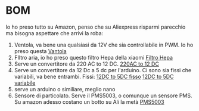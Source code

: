 # BOM

Io ho preso tutto su Amazon, penso che su Aliexpress risparmi parecchio ma bisogna aspettare che arrivi la roba:

1. Ventola, va bene una qualsiasi da 12V che sia controllabile in PWM. Io ho preso questa [Vantola](https://www.amazon.it/dp/B00KFCRF1A?psc=1&ref=ppx_yo2ov_dt_b_product_details)
2. FIltro aria, io  ho preso questo filtro Hepa della xiaomi [Filtro Hepa](https://www.amazon.it/dp/B081K5MPS8?psc=1&ref=ppx_yo2ov_dt_b_product_details)
3. Serve un convertitore da 220 AC to 12 DC. [220AC to 12 DC](https://www.amazon.it/TECNOIOT-Alimentazione-Step-Down-commutazione-ondulazione/dp/B095J92HPD/ref=sr_1_5?__mk_it_IT=%C3%85M%C3%85%C5%BD%C3%95%C3%91&crid=3RYOB6NQ6GSWY&keywords=220v+ac+to+12v+dc+arduino&qid=1696663955&sprefix=220v+ac+to+12v+dc+arduin%2Caps%2C251&sr=8-5)
4. Serve un convertitore da 12 Dc a 5 dc per l'arduino. Ci sono sia fissi che variabili, va bene entrambi. Fissi: [12DC to 5DC fisso](https://www.amazon.it/TECNOIOT-Alimentazione-Step-Down-commutazione-ondulazione/dp/B095J92HPD/ref=sr_1_5?__mk_it_IT=%C3%85M%C3%85%C5%BD%C3%95%C3%91&crid=3RYOB6NQ6GSWY&keywords=220v+ac+to+12v+dc+arduino&qid=1696663955&sprefix=220v+ac+to+12v+dc+arduin%2Caps%2C251&sr=8-5) [12DC to 5DC variabile](https://www.amazon.it/EPLZON-Converter-Transformer-Regulator-confezione/dp/B0B58T2YY8/ref=sr_1_9?__mk_it_IT=%C3%85M%C3%85%C5%BD%C3%95%C3%91&crid=1K21GXY34FQKW&keywords=12+dc+to+5+dc&qid=1696664130&sprefix=12+dc+to+5+dc%2Caps%2C169&sr=8-9)
5. serve un arduino o similiare, meglio nano
6. Sensore di particolato. Serve il PMS5003, o comunque un sensore PMS. Su amazon adesso costano un botto su Ali la metà [PMS5003](https://it.aliexpress.com/item/32944660534.html?spm=a2g0o.productlist.main.1.46653T0q3T0qCa&algo_pvid=1987cc27-e0a0-4a2d-a1fc-4a23bb794278&aem_p4p_detail=202310070040155063549238633600017337564&algo_exp_id=1987cc27-e0a0-4a2d-a1fc-4a23bb794278-0&pdp_npi=4%40dis%21EUR%2116.53%2115.21%21%21%2117.02%21%21%40211b88f016966644155864802e0dde%2110000001648704477%21sea%21IT%210%21AB&curPageLogUid=eR95rfTKWDtP&search_p4p_id=202310070040155063549238633600017337564_1)

